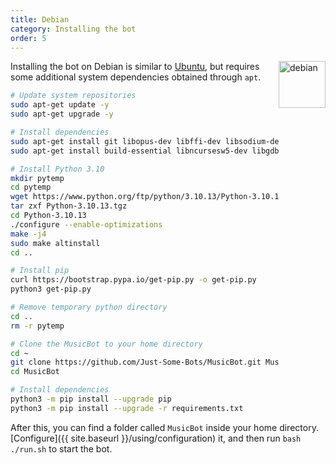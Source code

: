 ```yaml
---
title: Debian
category: Installing the bot
order: 5
---
```

<img class="doc-img" src="{{ site.baseurl }}/images/debian.png" alt="debian" style="width: 75px; float: right;"/>

Installing the bot on Debian is similar to [Ubuntu](/installing/ubuntu), but requires some additional system dependencies obtained through `apt`.

~~~bash
# Update system repositories
sudo apt-get update -y
sudo apt-get upgrade -y

# Install dependencies
sudo apt-get install git libopus-dev libffi-dev libsodium-dev ffmpeg -y
sudo apt-get install build-essential libncursesw5-dev libgdbm-dev libc6-dev zlib1g-dev libsqlite3-dev tk-dev libssl-dev openssl libncurses5-dev libnss3-dev wget libbz2-dev -y

# Install Python 3.10
mkdir pytemp
cd pytemp
wget https://www.python.org/ftp/python/3.10.13/Python-3.10.13.tgz
tar zxf Python-3.10.13.tgz
cd Python-3.10.13
./configure --enable-optimizations
make -j4
sudo make altinstall
cd ..

# Install pip
curl https://bootstrap.pypa.io/get-pip.py -o get-pip.py
python3 get-pip.py

# Remove temporary python directory
cd ..
rm -r pytemp

# Clone the MusicBot to your home directory
cd ~
git clone https://github.com/Just-Some-Bots/MusicBot.git MusicBot -b master
cd MusicBot

# Install dependencies
python3 -m pip install --upgrade pip
python3 -m pip install --upgrade -r requirements.txt
~~~

After this, you can find a folder called `MusicBot` inside your home directory. [Configure]({{ site.baseurl }}/using/configuration) it, and then run `bash ./run.sh` to start the bot.
